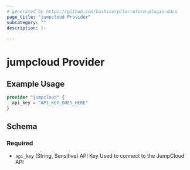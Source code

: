 ```yaml
---
# generated by https://github.com/hashicorp/terraform-plugin-docs
page_title: "jumpcloud Provider"
subcategory: ""
description: |-
  
---
```


# jumpcloud Provider



## Example Usage

```terraform
provider "jumpcloud" {
  api_key = "API_KEY_GOES_HERE"
}
```

<!-- schema generated by tfplugindocs -->
## Schema

### Required

- `api_key` (String, Sensitive) API Key Used to connect to the JumpCloud API
